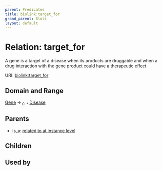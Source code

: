 ```yaml
---
parent: Predicates
title: biolink:target_for
grand_parent: Slots
layout: default
---
```


# Relation: target_for


A gene is a target of a disease when its products are druggable and when a drug interaction with the gene product could have a therapeutic effect

URI: [biolink:target_for](https://w3id.org/biolink/target_for)

## Domain and Range

[Gene](Gene.md) ->  <sub>0..\*</sub> [Disease](Disease.md)

## Parents

 *  is_a: [related to at instance level](related_to_at_instance_level.md)

## Children


## Used by

